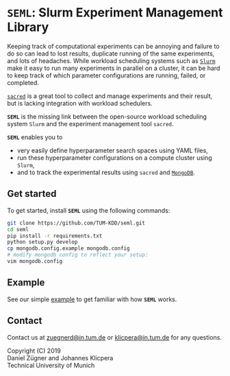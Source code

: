 # `SEML`: Slurm Experiment Management Library

Keeping track of computational experiments can be annoying and failure to do so can lead to lost results, duplicate running of the same experiments, and lots of headaches. While workload scheduling systems such as [`Slurm`](https://slurm.schedmd.com/overview.html) make it easy to run many experiments in parallel on a cluster, it can be hard to keep track of which parameter configurations are running, failed, or completed.

[`sacred`](https://github.com/IDSIA/sacred) is a great tool to collect and manage experiments and their result, but is lacking integration with workload schedulers.

**`SEML`** is the missing link between the open-source workload scheduling system `Slurm` and the experiment management tool `sacred`.

**`SEML`** enables you to 
* very easily define hyperparameter search spaces using YAML files,
* run these hyperparameter configurations on a compute cluster using `Slurm`,
* and to track the experimental results using `sacred` and [`MongoDB`](https://www.mongodb.com/).

## Get started
To get started, install **`SEML`** using the following commands:
```bash
git clone https://github.com/TUM-KDD/seml.git
cd seml
pip install -r requirements.txt
python setup.py develop
cp mongodb.config.example mongodb.config
# modify mongodb config to reflect your setup:
vim mongodb.config
```
## Example
See our simple [example](examples) to get familiar with how **`SEML`** works.

## Contact
Contact us at zuegnerd@in.tum.de or klicpera@in.tum.de for any questions.

Copyright (C) 2019  
Daniel Zügner and Johannes Klicpera  
Technical University of Munich
